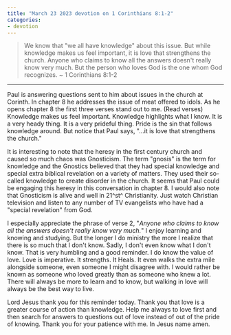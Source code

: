 ```yaml
---
title: "March 23 2023 devotion on 1 Corinthians 8:1-2"
categories:
- devotion
---
```

> We know that "we all have knowledge" about this issue. But while knowledge makes us feel important, it is love that strengthens the church. Anyone who claims to know all the answers doesn't really know very much. But the person who loves God is the one whom God recognizes. 
~ 1 Corinthians 8:1-2
* * *  
Paul is answering questions sent to him about issues in the church at Corinth. In chapter 8 he addresses the issue of meat offered to idols. As he opens chapter 8 the first three verses stand out to me. (Read verses) Knowledge makes us feel important. Knowledge highlights what I know. It is a very heady thing. It is a very prideful thing. Pride is the sin that follows knowledge around. But notice that Paul says, "...it is love that strengthens the church."

It is interesting to note that the heresy in the first century church and caused so much chaos was Gnosticism. The term "gnosis" is the term for knowledge and the Gnostics believed that they had special knowledge and special extra biblical revelation on a variety of matters. They used their so-called knowledge to create disorder in the church. It seems that Paul could be engaging this heresy in this conversation in chapter 8. I would also note that Gnosticism is alive and well in 21^st^ Christianity. Just watch Christian television and listen to any number of TV evangelists who have had a "special revelation" from God.

I especially appreciate the phrase of verse 2, "*Anyone who claims to know all the answers doesn't really know very much.*" I enjoy learning and knowing and studying. But the longer I do ministry the more I realize that there is so much that I don't know. Sadly, I don't even know what I don't know. That is very humbling and a good reminder. I do know the value of love. Love is imperative. It strengths. It Heals. It even walks the extra mile alongside someone, even someone I might disagree with. I would rather be known as someone who loved greatly than as someone who knew a lot. There will always be more to learn and to know, but walking in love will always be the best way to live.

Lord Jesus thank you for this reminder today. Thank you that love is a greater course of action than knowledge. Help me always to love first and then search for answers to questions out of love instead of out of the pride of knowing. Thank you for your patience with me. In Jesus name amen.